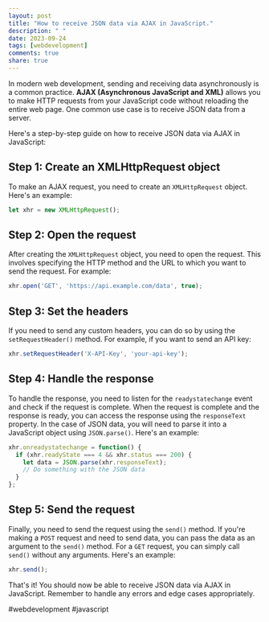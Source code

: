 ```yaml
---
layout: post
title: "How to receive JSON data via AJAX in JavaScript."
description: " "
date: 2023-09-24
tags: [webdevelopment]
comments: true
share: true
---
```


In modern web development, sending and receiving data asynchronously is a common practice. **AJAX (Asynchronous JavaScript and XML)** allows you to make HTTP requests from your JavaScript code without reloading the entire web page. One common use case is to receive JSON data from a server.

Here's a step-by-step guide on how to receive JSON data via AJAX in JavaScript:

## Step 1: Create an XMLHttpRequest object

To make an AJAX request, you need to create an `XMLHttpRequest` object. Here's an example:

```javascript
let xhr = new XMLHttpRequest();
```

## Step 2: Open the request

After creating the `XMLHttpRequest` object, you need to open the request. This involves specifying the HTTP method and the URL to which you want to send the request. For example:

```javascript
xhr.open('GET', 'https://api.example.com/data', true);
```

## Step 3: Set the headers

If you need to send any custom headers, you can do so by using the `setRequestHeader()` method. For example, if you want to send an API key:

```javascript
xhr.setRequestHeader('X-API-Key', 'your-api-key');
```

## Step 4: Handle the response

To handle the response, you need to listen for the `readystatechange` event and check if the request is complete. When the request is complete and the response is ready, you can access the response using the `responseText` property. In the case of JSON data, you will need to parse it into a JavaScript object using `JSON.parse()`. Here's an example:

```javascript
xhr.onreadystatechange = function() {
  if (xhr.readyState === 4 && xhr.status === 200) {
    let data = JSON.parse(xhr.responseText);
    // Do something with the JSON data
  }
};
```

## Step 5: Send the request

Finally, you need to send the request using the `send()` method. If you're making a `POST` request and need to send data, you can pass the data as an argument to the `send()` method. For a `GET` request, you can simply call `send()` without any arguments. Here's an example:

```javascript
xhr.send();
```

That's it! You should now be able to receive JSON data via AJAX in JavaScript. Remember to handle any errors and edge cases appropriately.

#webdevelopment #javascript